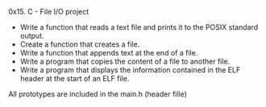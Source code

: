 0x15. C - File I/O project
- Write a function that reads a text file and prints it to the POSIX standard output.
- Create a function that creates a file.
- Write a function that appends text at the end of a file.
- Write a program that copies the content of a file to another file.
- Write a program that displays the information contained in the ELF header at the start of an ELF file.

All prototypes are included in the main.h (header fille)
